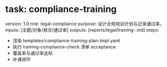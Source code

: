 # task: compliance-training

version: 1.0
role: legal-compliance
purpose: 设计合规培训计划与记录通过率。
inputs: [主题/对象/频次/通过率]
outputs: [reports/legal/training-<period>.md]
steps:

- 渲染 templates/compliance-training-plan-tmpl.yaml
- 执行 training-compliance-check 清单
  acceptance:
- 覆盖率与通过率达标
- 补课闭环
